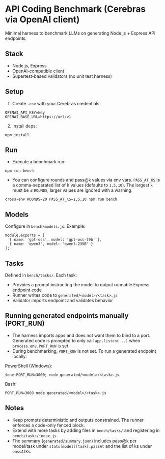 # API Coding Benchmark (Cerebras via OpenAI client)

Minimal harness to benchmark LLMs on generating Node.js + Express API endpoints.

## Stack

- Node.js, Express
- OpenAI-compatible client
- Supertest-based validators (no unit test harness)

## Setup

1. Create `.env` with your Cerebras credentials:

```
OPENAI_API_KEY=key
OPENAI_BASE_URL=https://url/v1
```

2. Install deps:

```
npm install
```

## Run

- Execute a benchmark run:

```
npm run bench
```

- You can configure rounds and pass@k values via env vars. `PASS_AT_KS` is a comma-separated list of k values (defaults to `1,5,10`). The largest `k` must be ≤ `ROUNDS`; larger values are ignored with a warning.

```
cross-env ROUNDS=20 PASS_AT_KS=1,5,10 npm run bench
```

## Models

Configure in `bench/models.js`. Example:

```
module.exports = [
  { name: 'gpt-oss', model: 'gpt-oss-20b' },
  { name: 'qwen3', model: 'qwen3-235B' }
];
```

## Tasks

Defined in `bench/tasks/`. Each task:

- Provides a prompt instructing the model to output runnable Express endpoint code
- Runner writes code to `generated/<model>/<task>.js`
- Validator imports endpoint and validates behavior

## Running generated endpoints manually (PORT_RUN)

- The harness imports apps and does not want them to bind to a port. Generated code is prompted to only call `app.listen(...)` when `process.env.PORT_RUN` is set.
- During benchmarking, `PORT_RUN` is not set. To run a generated endpoint locally:

PowerShell (Windows):

```
$env:PORT_RUN=3000; node generated/<model>/<task>.js
```

Bash:

```
PORT_RUN=3000 node generated/<model>/<task>.js
```

## Notes

- Keep prompts deterministic and outputs constrained. The runner enforces a code-only fenced block.
- Extend with more tasks by adding files in `bench/tasks/` and registering in `bench/tasks/index.js`.
- The summary (`generated/summary.json`) includes pass@k per model/task under `stats[model][task].passAt` and the list of ks under `passAtKs`.
